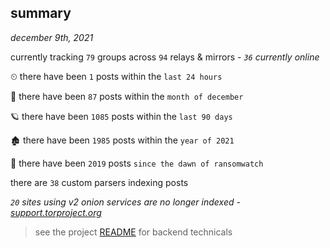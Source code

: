 
## summary
_december 9th, 2021_

currently tracking `79` groups across `94` relays & mirrors - _`36` currently online_

⏲ there have been `1` posts within the `last 24 hours`

🦈 there have been `87` posts within the `month of december`

🪐 there have been `1085` posts within the `last 90 days`

🏚 there have been `1985` posts within the `year of 2021`

🦕 there have been `2019` posts `since the dawn of ransomwatch`

there are `38` custom parsers indexing posts

_`20` sites using v2 onion services are no longer indexed - [support.torproject.org](https://support.torproject.org/onionservices/v2-deprecation/)_

> see the project [README](https://github.com/thetanz/ransomwatch#ransomwatch--) for backend technicals
